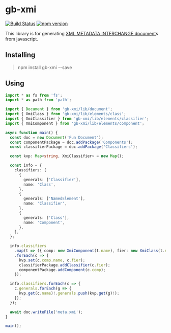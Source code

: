 # gb-xmi

[![Build Status](https://travis-ci.org/GaryB432/gb-xmi.svg?branch=master)](https://travis-ci.org/GaryB432/gb-xmi)
[![npm version](https://badge.fury.io/js/gb-xmi.svg)](https://badge.fury.io/js/gb-xmi)

This library is for generating [XML METADATA INTERCHANGE document](https://www.omg.org/spec/XMI/About-XMI/)s from javascript.

##  Installing

> npm install gb-xmi --save

## Using

```ts
import * as fs from 'fs';
import * as path from 'path';

import { Document } from 'gb-xmi/lib/document';
import { XmiClass } from 'gb-xmi/lib/elements/class';
import { XmiClassifier } from 'gb-xmi/lib/elements/classifier';
import { XmiComponent } from 'gb-xmi/lib/elements/component';

async function main() {
  const doc = new Document('Fun Document');
  const componentPackage = doc.addPackage('Components');
  const classifierPackage = doc.addPackage('Classifiers');

  const kvp: Map<string, XmiClassifier> = new Map();

  const info = {
    classifiers: [
      {
        generals: ['Classifier'],
        name: 'Class',
      },
      {
        generals: ['NamedElement'],
        name: 'Classifier',
      },
      {
        generals: ['Class'],
        name: 'Component',
      },
    ],
  };

  info.classifiers
    .map(t => ({ comp: new XmiComponent(t.name), fier: new XmiClass(t.name) }))
    .forEach(c => {
      kvp.set(c.comp.name, c.fier);
      classifierPackage.addClassifier(c.fier);
      componentPackage.addComponent(c.comp);
    });

  info.classifiers.forEach(c => {
    c.generals.forEach(g => {
      kvp.get(c.name)!.generals.push(kvp.get(g)!);
    });
  });

  await doc.writeFile('meta.xmi');
}

main();

```
